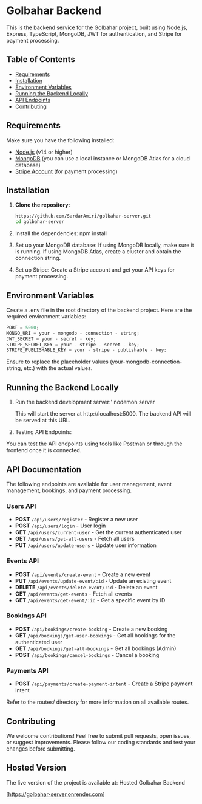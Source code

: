# Golbahar Backend

This is the backend service for the Golbahar project, built using Node.js, Express, TypeScript, MongoDB, JWT for authentication, and Stripe for payment processing.

## Table of Contents

- [Requirements](#requirements)
- [Installation](#installation)
- [Environment Variables](#environment-variables)
- [Running the Backend Locally](#running-the-backend-locally)
- [API Endpoints](#api-endpoints)
- [Contributing](#contributing)

## Requirements

Make sure you have the following installed:

- [Node.js](https://nodejs.org/en/) (v14 or higher)
- [MongoDB](https://www.mongodb.com/) (you can use a local instance or MongoDB Atlas for a cloud database)
- [Stripe Account](https://stripe.com/) (for payment processing)

## Installation

1. **Clone the repository:**

   ```bash
   https://github.com/SardarAmiri/golbahar-server.git
   cd golbahar-server

   ```

2. Install the dependencies:
   npm install
3. Set up your MongoDB database:
   If using MongoDB locally, make sure it is running.
   If using MongoDB Atlas, create a cluster and obtain the connection string.
4. Set up Stripe:
   Create a Stripe account and get your API keys for payment processing.

## Environment Variables

Create a .env file in the root directory of the backend project. Here are the required environment variables:

```javascript
PORT = 5000;
MONGO_URI = your - mongodb - connection - string;
JWT_SECRET = your - secret - key;
STRIPE_SECRET_KEY = your - stripe - secret - key;
STRIPE_PUBLISHABLE_KEY = your - stripe - publishable - key;
```

Ensure to replace the placeholder values (your-mongodb-connection-string, etc.) with the actual values.

## Running the Backend Locally

1. Run the backend development server:'
   nodemon server

   This will start the server at http://localhost:5000. The backend API will be served at this URL.

2. Testing API Endpoints:

You can test the API endpoints using tools like Postman or through the frontend once it is connected.

## API Documentation

The following endpoints are available for user management, event management, bookings, and payment processing.

### Users API

- **POST** `/api/users/register` - Register a new user
- **POST** `/api/users/login` - User login
- **GET** `/api/users/current-user` - Get the current authenticated user
- **GET** `/api/users/get-all-users` - Fetch all users
- **PUT** `/api/users/update-users` - Update user information

### Events API

- **POST** `/api/events/create-event` - Create a new event
- **PUT** `/api/events/update-event/:id` - Update an existing event
- **DELETE** `/api/events/delete-event/:id` - Delete an event
- **GET** `/api/events/get-events` - Fetch all events
- **GET** `/api/events/get-event/:id` - Get a specific event by ID

### Bookings API

- **POST** `/api/bookings/create-booking` - Create a new booking
- **GET** `/api/bookings/get-user-bookings` - Get all bookings for the authenticated user
- **GET** `/api/bookings/get-all-bookings` - Get all bookings (Admin)
- **POST** `/api/bookings/cancel-bookings` - Cancel a booking

### Payments API

- **POST** `/api/payments/create-payment-intent` - Create a Stripe payment intent

Refer to the routes/ directory for more information on all available routes.

## Contributing

We welcome contributions! Feel free to submit pull requests, open issues, or suggest improvements. Please follow our coding standards and test your changes before submitting.

## Hosted Version

The live version of the project is available at: Hosted Golbahar Backend

[https://golbahar-server.onrender.com]

